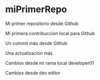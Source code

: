 # miPrimerRepo
Mi primer repositorio desde Github

Mi primera contribucción local para Github

Un commit más desde Github

Una actualización más

Cambios desde mi rama local developer01

Cambios desde dev editor